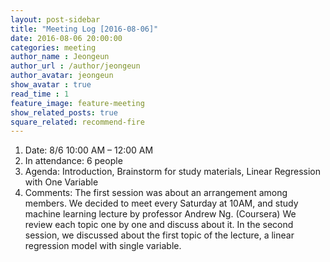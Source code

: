 ```yaml
---
layout: post-sidebar
title: "Meeting Log [2016-08-06]"
date: 2016-08-06 20:00:00
categories: meeting
author_name : Jeongeun
author_url : /author/jeongeun
author_avatar: jeongeun
show_avatar : true
read_time : 1
feature_image: feature-meeting
show_related_posts: true
square_related: recommend-fire
---
```


1. Date: 8/6 10:00 AM – 12:00 AM
2. In attendance: 6 people 
3. Agenda: Introduction, Brainstorm for study materials, Linear Regression with One Variable
4. Comments: The first session was about an arrangement among members. We decided to meet every Saturday at 10AM, and study machine learning lecture by professor Andrew Ng. (Coursera) We review each topic one by one and discuss about it. In the second session, we discussed about the first topic of the lecture, a linear regression model with single variable. 



